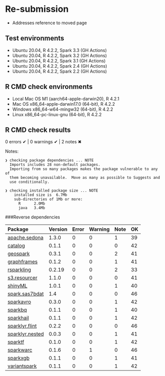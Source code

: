 # Re-submission

- Addresses reference to moved page

## Test environments

- Ubuntu 20.04, R 4.2.2, Spark 3.3 (GH Actions)
- Ubuntu 20.04, R 4.2.2, Spark 3.2 (GH Actions)
- Ubuntu 20.04, R 4.2.2, Spark 3.1 (GH Actions)
- Ubuntu 20.04, R 4.2.2, Spark 2.4 (GH Actions)
- Ubuntu 20.04, R 4.2.2, Spark 2.2 (GH Actions)
  
## R CMD check environments

- Local Mac OS M1 (aarch64-apple-darwin20), R 4.2.1
- Mac OS x86_64-apple-darwin17.0 (64-bit), R 4.2.2
- Windows  x86_64-w64-mingw32 (64-bit), R 4.2.2
- Linux x86_64-pc-linux-gnu (64-bit), R 4.2.2


## R CMD check results

0 errors ✔ | 0 warnings ✔ | 2 notes ✖

Notes:

```
❯ checking package dependencies ... NOTE
  Imports includes 28 non-default packages.
  Importing from so many packages makes the package vulnerable to any of
  them becoming unavailable.  Move as many as possible to Suggests and
  use conditionally.

❯ checking installed package size ... NOTE
    installed size is  6.7Mb
    sub-directories of 1Mb or more:
      R      2.0Mb
      java   3.4Mb

```

###Reverse dependencies

|Package|Version|Error|Warning|Note|OK|
|:---|:---|:---|:---|:---|:---|
|[apache.sedona](#apache.sedona)|1.3.0|0|0|1|39|
|[catalog](#catalog)|0.1.1|0|0|0|42|
|[geospark](#geospark)|0.3.1|0|0|2|41|
|[graphframes](#graphframes)|0.1.2|0|0|1|41|
|[rsparkling](#rsparkling)|0.2.19|0|0|2|33|
|[s3.resourcer](#s3.resourcer)|1.1.0|0|0|0|41|
|[shinyML](#shinyML)|1.0.1|0|0|1|40|
|[spark.sas7bdat](#spark.sas7bdat)|1.4|0|0|0|46|
|[sparkavro](#sparkavro)|0.3.0|0|0|1|42|
|[sparkbq](#sparkbq)|0.1.1|0|0|1|40|
|[sparkhail](#sparkhail)|0.1.1|0|0|1|42|
|[sparklyr.flint](#sparklyr.flint)|0.2.2|0|0|0|46|
|[sparklyr.nested](#sparklyr.nested)|0.0.3|0|0|1|41|
|[sparktf](#sparktf)|0.1.0|0|0|1|42|
|[sparkwarc](#sparkwarc)|0.1.6|0|1|0|46|
|[sparkxgb](#sparkxgb)|0.1.1|0|0|1|41|
|[variantspark](#variantspark)|0.1.1|0|0|1|42|


